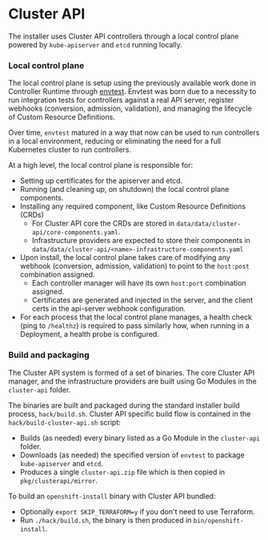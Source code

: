 # Cluster API

The installer uses Cluster API controllers through a local control plane powered by `kube-apiserver` and `etcd` running locally.

### Local control plane

The local control plane is setup using the previously available work done in Controller Runtime through [envtest](https://github.com/kubernetes-sigs/controller-runtime/tree/main/tools/setup-envtest). Envtest was born due to a necessity to run integration tests for controllers against a real API server, register webhooks (conversion, admission, validation), and managing the lifecycle of Custom Resource Definitions.

Over time, `envtest` matured in a way that now can be used to run controllers in a local environment, reducing or eliminating the need for a full Kubernetes cluster to run controllers.

At a high level, the local control plane is responsible for:
- Setting up certificates for the apiserver and etcd.
- Running (and cleaning up, on shutdown) the local control plane components.
- Installing any required component, like Custom Resource Definitions (CRDs)
    - For Cluster API core the CRDs are stored in `data/data/cluster-api/core-components.yaml`.
    - Infrastructure providers are expected to store their components in `data/data/cluster-api/<name>-infrastructure-components.yaml`
- Upon install, the local control plane takes care of modifying any webhook (conversion, admission, validation) to point to the `host:post` combination assigned.
    - Each controller manager will have its own `host:port` combination assigned.
    - Certificates are generated and injected in the server, and the client certs in the api-server webhook configuration.
- For each process that the local control plane manages, a health check (ping to `/healthz`) is required to pass similarly how, when running in a Deployment, a health probe is configured.

### Build and packaging

The Cluster API system is formed of a set of binaries. The core Cluster API manager, and the infrastructure providers are built using Go Modules in the `cluster-api` folder.

The binaries are built and packaged during the standard installer build process, `hack/build.sh`. Cluster API specific build flow is contained in the `hack/build-cluster-api.sh` script:
- Builds (as needed) every binary listed as a Go Module in  the `cluster-api` folder.
- Downloads (as needed) the specified version of `envtest` to package `kube-apiserver` and `etcd`.
- Produces a single `cluster-api.zip` file which is then copied in `pkg/clusterapi/mirror`.

To build an `openshift-install` binary with Cluster API bundled:
- Optionally `export SKIP_TERRAFORM=y` if you don't need to use Terraform.
- Run `./hack/build.sh`, the binary is then produced in `bin/openshift-install`.
